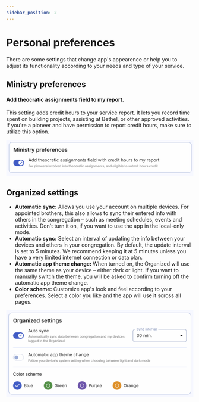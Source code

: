```yaml
---
sidebar_position: 2
---
```


# Personal preferences

There are some settings that change app's appearence or help you to adjust its functionality according to your needs and type of your service.


## Ministry preferences

#### Add theocratic assignments field to my report. 
This setting adds credit hours to your service report. It lets you record time spent on building projects, assisting at Bethel, or other approved activities. If you're a pioneer and have permission to report credit hours, make sure to utilize this option.

![Theocratic assignments](./img/theocratic-assignments.png)

## Organized settings

- **Automatic sync:** Allows you use your account on multiple devices. For appointed brothers, this also allows to sync their entered info with others in the congregation – such as meeting schedules, events and activities. Don't turn it on, if you want to use the app in the local-only mode.
- **Automatic sync:** Select an interval of updating the info between your devices and others in your congregation. By default, the update interval is set to 5 minutes. We recommend keeping it at 5 minutes unless you have a very limited internet connection or data plan.
- **Automatic app theme change:** When turned on, the Organized will use the same theme as your device – either dark or light. If you want to manually switch the theme, you will be asked to confirm turning off the automatic app theme change.
- **Color scheme:** Customize app's look and feel according to your preferences. Select a color you like and the app will use it scross all pages.

![Organized settings](./img/organized-settings.png)